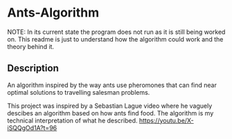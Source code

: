 # Ants-Algorithm
NOTE: In its current state the program does not run as it is still being worked on. This readme is just to understand how the algorithm could work and the theory behind it.
## Description
An algorithm inspired by the way ants use pheromones that can find near optimal solutions to travelling salesman problems.

This project was inspired by a Sebastian Lague video where he vaguely descibes an algorithm based on how ants find food. The algorithm is my technical interpretation of what he described.
https://youtu.be/X-iSQQgOd1A?t=96
